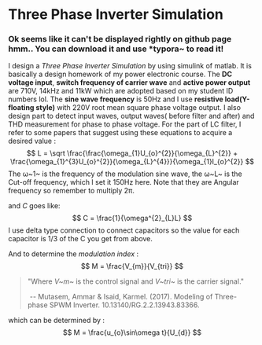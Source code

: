 # Three Phase Inverter Simulation

### Ok seems like it can't be displayed rightly on github page hmm.. You can download it and use *typora~ to read it!

I design a *Three Phase Inverter Simulation* by using simulink of matlab.  It is basically a design homework of my power electronic course. The **DC voltage input**, **switch frequency of carrier wave** and **active power output** are 710V, 14kHz and 11kW which are adopted based on my student ID numbers lol. The **sine wave frequency** is 50Hz and I use **resistive load(Y-floating style)** with 220V root mean square phase voltage output. I also design part to detect input waves, output waves( before filter and after) and THD measurement for phase to phase voltage. For the part of LC filter, I refer to some papers that suggest using these equations to acquire a desired value :
$$
L = \sqrt \frac{\frac{\omega_{1}U_{o}^{2}}{\omega_{L}^{2}} + \frac{\omega_{1}^{3}U_{o}^{2}}{\omega_{L}^{4}}}{\omega_{1}I_{o}^{2}}
$$
The ω~1~ is the frequency of the modulation sine wave, the ω~L~ is the Cut-off frequency, which I set it 150Hz here. Note that they are Angular frequency so remember to multiply 2π.

and *C* goes like:
$$
C = \frac{1}{\omega^{2}_{L}L}
$$
I use delta type connection to connect capacitors so the value for each capacitor is 1/3 of the C you get from above.

And to determine the *modulation index* :
$$
M = \frac{V_{m}}{V_{tri}}
$$

> "Where *V~m~* is the control signal and *V~tri~* is the carrier signal."
>
> ​																				-- Mutasem, Ammar & Isaid, Karmel. (2017). Modeling of Three-phase SPWM Inverter. 10.13140/RG.2.2.13943.83366. 

which can be determined by :
$$
M = \frac{u_{o}\sin\omega t}{U_{d}}
$$
